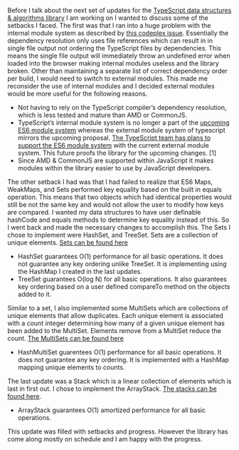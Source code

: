 Before I talk about the next set of updates for the [TypeScript data structures & algorithms library](https://github.com/codystebbins/dstruct) I am working on I wanted to discuss some of the setbacks I faced. The first was that I ran into a huge problem with the internal module system as described by [this codeplex issue](https://typescript.codeplex.com/workitem/913). Essentially the dependency resolution only uses file references which can result in in single file output not ordering the TypeScript files by dependencies. This means the single file output will immediately throw an undefined error when loaded into the browser making internal modules useless and the library broken. Other than maintaining a separate list of correct dependency order per build, I would need to switch to external modules. This made me reconsider the use of internal modules and I decided external modules would be more useful for the following reasons.

- Not having to rely on the TypeScript compiler’s dependency resolution, which is less tested and mature than AMD or CommonJS.
- TypeScript’s internal module system is no longer a part of the [upcoming ES6 module system](http://wiki.ecmascript.org/doku.php?id=harmony:modules) whereas the external module system of typescript mirrors the upcoming proposal. [The TypeScript team has plans to support the ES6 module system](https://typescript.codeplex.com/discussions/446695) with the current external module system. This future proofs the library for the upcoming changes. [1]
- Since AMD & CommonJS are supported within JavaScript it makes modules within the library easier to use by JavaScript developers.

The other setback I had was that I had failed to realize that ES6 Maps, WeakMaps, and Sets performed key equality based on the built in equals operation. This means that two objects which had identical properties would still be not the same key and would not allow the user to modify how keys are compared. I wanted my data structures to have user definable hashCode and equals methods to determine key equality instead of this. So I went back and made the necessary changes to accomplish this.
The Sets I chose to implement were HashSet, and TreeSet. Sets are a collection of unique elements. [Sets can be found here](https://github.com/codystebbins/dstruct/tree/master/lib/structures/sets)

- HashSet guarantees O(1) performance for all basic operations. It does not guarantee any key ordering unlike TreeSet. It is implementing using the HashMap I created in the last updates.
- TreeSet guarantees O(log N) for all basic operations. It also guarantees key ordering based on a user defined compareTo method on the objects added to it.

Similar to a set, I also implemented some MultiSets which are collections of unique elements that allow duplicates. Each unique element is associated with a count integer determining how many of a given unique element has been added to the MultiSet. Elements remove from a MultiSet reduce the count. [The MultiSets can be found here](https://github.com/codystebbins/dstruct/tree/master/lib/structures/multiSets)

- HashMultiSet guarentees O(1) performance for all basic operations. It does not guarantee any key ordering. It is implemented with a HashMap mapping unique elements to counts.

The last update was a Stack which is a linear collection of elements which is last in first out. I chose to implement the ArrayStack. [The stacks can be found here](https://github.com/codystebbins/dstruct/tree/master/lib/structures/stacks).

- ArrayStack guarantees O(1) amortized performance for all basic operations.

This update was filled with setbacks and progress. However the library has come along mostly on schedule and I am happy with the progress.

